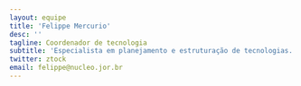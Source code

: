 ```yaml
---
layout: equipe
title: 'Felippe Mercurio'
desc: ''
tagline: Coordenador de tecnologia
subtitle: 'Especialista em planejamento e estruturação de tecnologias. No VOLT, lidera os esforços de capacidade técnica de backend, bancos de dados e nerdices diversas. É também consultor independente, especialista em processos e sistemas de gestão (do cabo ao código, literalmente). Paulistano radicado no Paraná, programador autodidata, fissurado por ciência, tecnologia e, claro, dados.'
twitter: ztock
email: felippe@nucleo.jor.br
---
```

